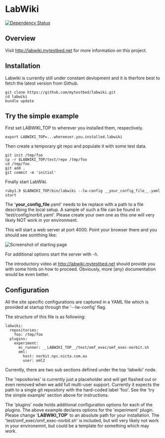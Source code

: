 # LabWiki

[![Dependency Status](https://gemnasium.com/jackhong/labwiki.png)](https://gemnasium.com/jackhong/labwiki)

## Overview

Visit http://labwiki.mytestbed.net for more information on this project.

## Installation

Labwiki is currently still under constant devlopment and it is therfore best to fetch the latest version
from Github.

    git clone https://github.com/mytestbed/labwiki.git
    cd labwiki
    bundle update

## Try the simple example

First set LABWIKI_TOP to wherever you installed them, respectively.

    export LABWIKI_TOP=...whereever.you.installed.labwiki

Then create a temporary git repo and populate it with some test data.

    git init /tmp/foo
    cp -r $LABWIKI_TOP/test/repo /tmp/foo
    cd /tmp/foo
    git add .
    git commit -m 'initial'

Finally start LabWiki.

    ruby1.9 $LABWIKI_TOP/bin/labwiki --lw-config __your_config_file__.yaml start

The '__your_config_file__.yaml' needs to be replace with a path to a file describing the local setup. A sample
of such a file can be found in 'test/config/norbit.yaml'. Please create your own one as this one will very likely
NOT work in yor environment.

This will start a web server at port 4000. Point your browser there and you should see somthing like:

![Screenshot of starting page](https://raw.github.com/mytestbed/labwiki/master/doc/screenshot.png "Screenshot")

For additional options start the server with -h.

The introductory video at http://labwiki.mytestbed.net should provide you with some hints on how to proceed. Obviously,
more (any) documentation would be even better.

## Configuration

All the site specific configurations are captured in a YAML file which is provided at startup through
the '--lw-config' flag.

The structure of this file is as following:

    labwiki:
      repositories:
        foo: /tmp/foo
      plugins:
        experiment:
          ec_runner: __LABWIKI_TOP__/test/omf_exec/omf_exec-norbit.sh
          oml:
            host: norbit.npc.nicta.com.au
            user: oml2

Currently, there are two sub sections defined under the top 'labwiki' node.

The 'repositories' is currently just a placeholder and will get flashed out or even removed
when we add full multi-user support. Currently it expects the path to a single git repository
with the hard-coded label 'foo'. See the 'try the simple example' section above for instructions.

The 'plugins' node holds additional configuration options for each of the plugins. The above
example declares options for the 'experiment' plugin. Please change '__LABWIKI_TOP__' to an absolute path
for your installation. The 'test/omf_exec/omf_exec-norbit.sh' is included, but will very likely not work
in your environemnt, but could be a template for something which may work.


